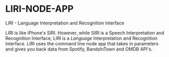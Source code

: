 # LIRI-NODE-APP
LIRI - Language Interpretation and Recognition Interface


LIRI is like iPhone's SIRI. However, while SIRI is a Speech Interpretation and Recognition Interface, LIRI is a _Language_ Interpretation and Recognition Interface. LIRI uses the command line node app that takes in parameters and gives you back data from Spotify, BandsInTown and OMDB API's. 
